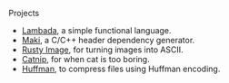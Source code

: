 Projects

* [Lambada](https://rudsvar.github.io/Lambada), a simple functional language.
* [Maki](https://github.com/rudsvar/maki), a C/C++ header dependency generator.
* [Rusty Image](https://github.com/rudsvar/rusty-image), for turning images into ASCII.
* [Catnip](https://github.com/rudsvar/catnip), for when cat is too boring.
* [Huffman](https://rudsvar.github.io/huffman), to compress files using Huffman encoding.
